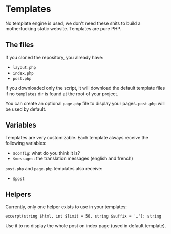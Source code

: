 # Templates

No template engine is used, we don't need these shits to build a motherfucking static website. Templates are pure PHP.

## The files

If you cloned the repository, you already have:
- `layout.php`
- `index.php`
- `post.php`

If you downloaded only the script, it will download the default template files if no `templates` dir is found at the root of your project.

You can create an optional `page.php` file to display your pages. `post.php` will be used by default.

## Variables

Templates are very customizable. Each template always receive the following variables:
- `$config`: what do you think it is?
- `$messages`: the translation messages (english and french)

`post.php` and `page.php` templates also receive:
- `$post`

## Helpers

Currently, only one helper exists to use in your templates:

`excerpt(string $html, int $limit = 50, string $suffix = '…'): string`

Use it to no display the whole post on index page (used in default template).
